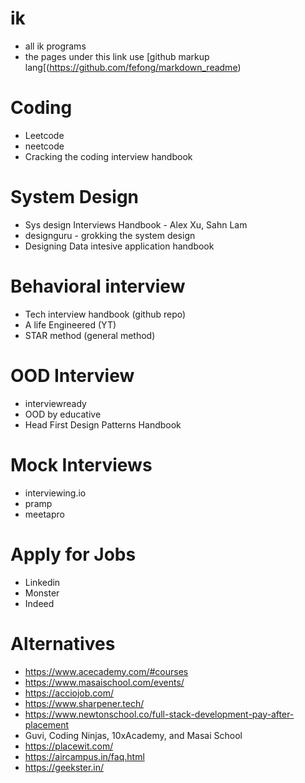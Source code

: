 
# ik
- all ik programs
- the pages under this link use [github markup lang[(https://github.com/fefong/markdown_readme)

# Coding
- Leetcode
- neetcode
- Cracking the coding interview handbook

# System Design
- Sys design Interviews Handbook - Alex Xu, Sahn Lam
- designguru - grokking the system design
- Designing Data intesive application handbook

# Behavioral interview
- Tech interview handbook (github repo)
- A life Engineered (YT)
- STAR method (general method)

# OOD Interview
- interviewready
- OOD by educative
- Head First Design Patterns Handbook

# Mock Interviews
- interviewing.io
- pramp
- meetapro

# Apply for Jobs
- Linkedin
- Monster
- Indeed

# Alternatives
- https://www.acecademy.com/#courses
- https://www.masaischool.com/events/
- https://acciojob.com/
- https://www.sharpener.tech/
- https://www.newtonschool.co/full-stack-development-pay-after-placement
- Guvi, Coding Ninjas, 10xAcademy, and Masai School
- https://placewit.com/
- https://aircampus.in/faq.html
- https://geekster.in/
